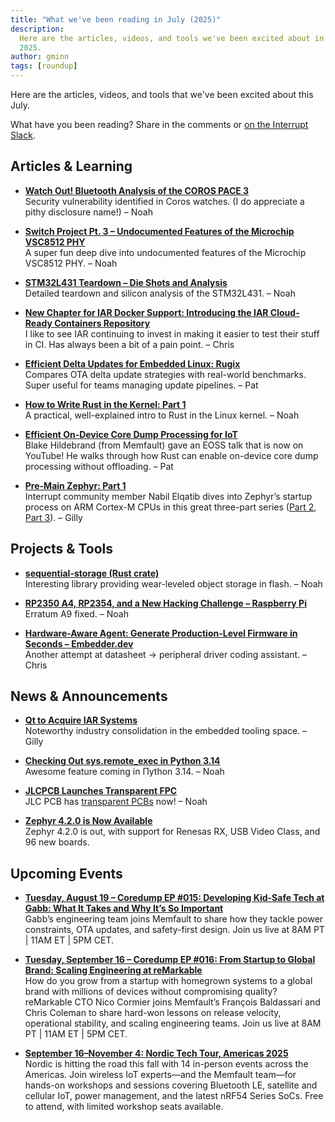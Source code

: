 ```yaml
---
title: "What we've been reading in July (2025)"
description:
  Here are the articles, videos, and tools we've been excited about in July
  2025.
author: gminn
tags: [roundup]
---
```


<!-- excerpt start -->


Here are the articles, videos, and tools that we've been excited about this
July.

<!-- excerpt end -->

What have you been reading? Share in the comments or
[on the Interrupt Slack](https://interrupt-slack.herokuapp.com/).


## Articles & Learning

- [**Watch Out! Bluetooth Analysis of the COROS PACE 3**](https://blog.syss.com/posts/bluetooth-analysis-coros-pace-3/)  
Security vulnerability identified in Coros watches. (I do appreciate a pithy disclosure name!) – Noah

- [**Switch Project Pt. 3 – Undocumented Features of the Microchip VSC8512 PHY**](https://serd.es/2025/07/04/Switch-project-pt3.html)  
A super fun deep dive into undocumented features of the Microchip VSC8512 PHY. – Noah

- [**STM32L431 Teardown – Die Shots and Analysis**](https://serd.es/2025/01/02/STM32L431-teardown.html)  
Detailed teardown and silicon analysis of the STM32L431. – Noah

- [**New Chapter for IAR Docker Support: Introducing the IAR Cloud-Ready Containers Repository**](https://www.iar.com/blog/a-new-chapter-for-our-docker-support-introducing-the-iar-cloud-ready-containers-repository)  
I like to see IAR continuing to invest in making it easier to test their stuff in CI. Has always been a bit of a pain point. – Chris


- [**Efficient Delta Updates for Embedded Linux: Rugix**](https://oss.silitics.com/rugix/blog/efficient-delta-updates/)  
Compares OTA delta update strategies with real-world benchmarks. Super useful for teams managing update pipelines. – Pat

- [**How to Write Rust in the Kernel: Part 1**](https://lwn.net/Articles/1024202/)  
A practical, well-explained intro to Rust in the Linux kernel. – Noah

- [**Efficient On‑Device Core Dump Processing for IoT**](https://www.youtube.com/watch?v=fDwDXg7T4K8)  
Blake Hildebrand (from Memfault) gave an EOSS talk that is now on YouTube! He walks through how Rust can enable on-device core dump processing without offloading. – Pat

- [**Pre-Main Zephyr: Part 1**](https://n-eq.github.io/blog/2025/07/03/pre-main-zephyr-1)  
Interrupt community member Nabil Elqatib dives into Zephyr’s startup process on ARM Cortex-M CPUs in this great three-part series ([Part 2](https://n-eq.github.io/blog/2025/07/12/pre-main-zephyr-2), [Part 3](https://n-eq.github.io/blog/2025/07/21/pre-main-zephyr-3)). – Gilly


## Projects & Tools

- [**sequential-storage (Rust crate)**](https://crates.io/crates/sequential-storage)  
Interesting library providing wear-leveled object storage in flash. – Noah

- [**RP2350 A4, RP2354, and a New Hacking Challenge – Raspberry Pi**](https://www.raspberrypi.com/news/rp2350-a4-rp2354-and-a-new-hacking-challenge/)  
Erratum A9 fixed. – Noah

- [**Hardware-Aware Agent: Generate Production-Level Firmware in Seconds – Embedder.dev**](https://embedder.dev/)  
Another attempt at datasheet → peripheral driver coding assistant. – Chris


## News & Announcements

- [**Qt to Acquire IAR Systems**](https://www.qt.io/stock/inside-information-qts-recommended-public-cash-offer-for-iar-systems-group-1751607060000-3623512)  
Noteworthy industry consolidation in the embedded tooling space. – Gilly 

- [**Checking Out sys.remote_exec in Python 3.14**](https://rtpg.co/2025/06/28/checking-out-sys-remote-exec/)  
Awesome feature coming in Πython 3.14. – Noah

- [**JLCPCB Launches Transparent FPC**](https://jlcpcb.com/blog/jlcpcb-launches-transparent-fpc-see-innovation-in-a-new-light)  
JLC PCB has [transparent PCBs](https://hackaday.com/2025/07/25/transparent-pcbs-trigger-90s-nostalgia/) now! – Noah  

- [**Zephyr 4.2.0 is Now Available**](https://www.zephyrproject.org/zephyr-rtos-4-2-now-available-introduces-renesas-rx-support-usb-video-class-and-more/)  
Zephyr 4.2.0 is out, with support for Renesas RX, USB Video Class, and 96 new boards.

## Upcoming Events

- [**Tuesday, August 19 – Coredump EP #015: Developing Kid-Safe Tech at Gabb: What It Takes and Why It’s So Important**](https://memfault.com/resources/developing-kid-safe-tech-at-gabb-what-it-takes-and-why-its-so-important/)<br>
Gabb’s engineering team joins Memfault to share how they tackle power constraints, OTA updates, and safety-first design. Join us live at 8AM PT | 11AM ET | 5PM CET.

- [**Tuesday, September 16 – Coredump EP #016: From Startup to Global Brand: Scaling Engineering at reMarkable**](https://memfault.com/resources/from-startup-to-global-brand-scaling-engineering-at-remarkable/)<br>
How do you grow from a startup with homegrown systems to a global brand with millions of devices without compromising quality? reMarkable CTO Nico Cormier joins Memfault’s François Baldassari and Chris Coleman to share hard-won lessons on release velocity, operational stability, and scaling engineering teams. Join us live at 8AM PT | 11AM ET | 5PM CET.

- [**September 16–November 4: Nordic Tech Tour, Americas 2025**](https://www.nordicsemi.com/Events/2025/Nordic-Tech-Tour-Americas-2025)<br>
Nordic is hitting the road this fall with 14 in-person events across the Americas. Join wireless IoT experts—and the Memfault team—for hands-on workshops and sessions covering Bluetooth LE, satellite and cellular IoT, power management, and the latest nRF54 Series SoCs. Free to attend, with limited workshop seats available.
